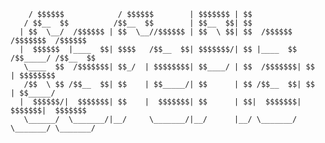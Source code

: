 
                                                                                                                                                                                    
        / $$$$$$            / $$$$$$        | $$$$$$$ | $$                                 
       / $$__  $$          /$$__  $$        | $$__  $$| $$                                 
      | $$  \__/  /$$$$$$ | $$  \__//$$$$$$ | $$  \ $$| $$  /$$$$$$   /$$$$$$$  /$$$$$$    
      |  $$$$$$  |____  $$| $$$$   /$$__  $$| $$$$$$$/| $$ |____  $$ /$$_____/ /$$__  $$   
       \____  $$  /$$$$$$$| $$_/  | $$$$$$$$| $$____/ | $$  /$$$$$$$| $$      | $$$$$$$$   
       /$$  \ $$ /$$__  $$| $$    | $$_____/| $$      | $$ /$$__  $$| $$      | $$_____/   
      |  $$$$$$/|  $$$$$$$| $$    |  $$$$$$$| $$      | $$|  $$$$$$$|  $$$$$$$|  $$$$$$$   
       \______/  \_______/|__/     \_______/|__/      |__/ \_______/ \_______/ \_______/  


       
